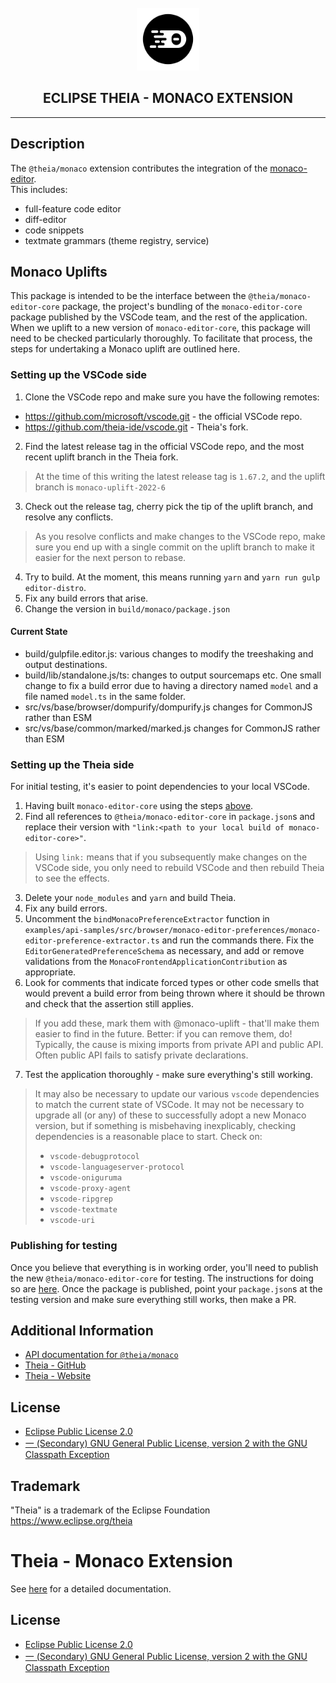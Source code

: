 <div align='center'>

<br />

<img src='https://raw.githubusercontent.com/eclipse-theia/theia/master/logo/theia.svg?sanitize=true' alt='theia-ext-logo' width='100px' />

<h2>ECLIPSE THEIA - MONACO EXTENSION</h2>

<hr />

</div>

## Description

The `@theia/monaco` extension contributes the integration of the [monaco-editor](https://microsoft.github.io/monaco-editor/index.html).\
This includes:
- full-feature code editor
- diff-editor
- code snippets
- textmate grammars (theme registry, service)

## Monaco Uplifts

This package is intended to be the interface between the `@theia/monaco-editor-core` package, the project's bundling of the `monaco-editor-core` package published by the VSCode
team, and the rest of the application. When we uplift to a new version of `monaco-editor-core`, this package will need to be checked particularly thoroughly. To facilitate that
process, the steps for undertaking a Monaco uplift are outlined here.

### Setting up the VSCode side

1. Clone the VSCode repo and make sure you have the following remotes:
 - https://github.com/microsoft/vscode.git - the official VSCode repo.
 - https://github.com/theia-ide/vscode.git - Theia's fork.
2. Find the latest release tag in the official VSCode repo, and the most recent uplift branch in the Theia fork.
 > At the time of this writing the latest release tag is `1.67.2`, and the uplift branch is `monaco-uplift-2022-6`
3. Check out the release tag, cherry pick the tip of the uplift branch, and resolve any conflicts.
 > As you resolve conflicts and make changes to the VSCode repo, make sure you end up with a single commit on the uplift branch to make it easier for the next person to rebase.
4. Try to build. At the moment, this means running `yarn` and `yarn run gulp editor-distro`.
5. Fix any build errors that arise.
6. Change the version in `build/monaco/package.json`

#### Current State

 - build/gulpfile.editor.js: various changes to modify the treeshaking and output destinations.
 - build/lib/standalone.js/ts: changes to output sourcemaps etc. One small change to fix a build error due to having a directory named `model` and a file named `model.ts` in the same folder.
 - src/vs/base/browser/dompurify/dompurify.js changes for CommonJS rather than ESM
 - src/vs/base/common/marked/marked.js changes for CommonJS rather than ESM

### Setting up the Theia side

For initial testing, it's easier to point dependencies to your local VSCode.

1. Having built `monaco-editor-core` using the steps [above](#setting-up-the-vscode-side).
2. Find all references to `@theia/monaco-editor-core` in `package.json`s and replace their version with `"link:<path to your local build of monaco-editor-core>"`.
> Using `link:` means that if you subsequently make changes on the VSCode side, you only need to rebuild VSCode and then rebuild Theia to see the effects. 
3. Delete your `node_modules` and `yarn` and build Theia.
4. Fix any build errors.
5. Uncomment the `bindMonacoPreferenceExtractor` function in `examples/api-samples/src/browser/monaco-editor-preferences/monaco-editor-preference-extractor.ts` and run the commands there. Fix the `EditorGeneratedPreferenceSchema` as necessary, and add or remove validations from the `MonacoFrontendApplicationContribution` as appropriate.
6. Look for comments that indicate forced types or other code smells that would prevent a build error from being thrown where it should be thrown and check that the assertion still applies.
> If you add these, mark them with @monaco-uplift - that'll make them easier to find in the future. Better: if you can remove them, do! Typically, the cause is mixing imports from
private API and public API. Often public API fails to satisfy private declarations.
7. Test the application thoroughly - make sure everything's still working.
> It may also be necessary to update our various `vscode` dependencies to match the current state of VSCode. It may not be necessary to upgrade all (or any) of these to successfully adopt a new Monaco version, but if something is misbehaving inexplicably, checking dependencies is a reasonable place to start. Check on:
> - `vscode-debugprotocol`
> - `vscode-languageserver-protocol`
> - `vscode-oniguruma`
> - `vscode-proxy-agent`
> - `vscode-ripgrep`
> - `vscode-textmate`
> - `vscode-uri`

### Publishing for testing

Once you believe that everything is in working order, you'll need to publish the new `@theia/monaco-editor-core` for testing. The instructions for doing so are
[here](https://github.com/theia-ide/vscode/wiki/Publish-%60@theia-monaco-editor-core%60). Once the package is published, point your `package.json`s at the testing version and make
sure everything still works, then make a PR.


## Additional Information

- [API documentation for `@theia/monaco`](https://eclipse-theia.github.io/theia/docs/next/modules/monaco.html)
- [Theia - GitHub](https://github.com/eclipse-theia/theia)
- [Theia - Website](https://theia-ide.org/)

## License

- [Eclipse Public License 2.0](http://www.eclipse.org/legal/epl-2.0/)
- [一 (Secondary) GNU General Public License, version 2 with the GNU Classpath Exception](https://projects.eclipse.org/license/secondary-gpl-2.0-cp)

## Trademark
"Theia" is a trademark of the Eclipse Foundation
https://www.eclipse.org/theia


# Theia - Monaco Extension

See [here](https://www.theia-ide.org/doc/index.html) for a detailed documentation.

## License
- [Eclipse Public License 2.0](http://www.eclipse.org/legal/epl-2.0/)
- [一 (Secondary) GNU General Public License, version 2 with the GNU Classpath Exception](https://projects.eclipse.org/license/secondary-gpl-2.0-cp)
